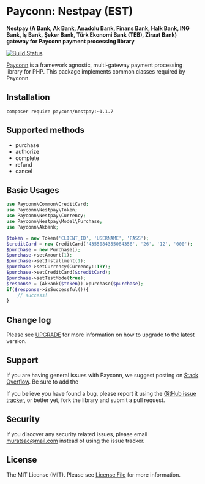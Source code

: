 # Payconn: Nestpay (EST)

**Nestpay (A Bank, Ak Bank, Anadolu Bank, Finans Bank, Halk Bank, ING Bank, İş Bank, Şeker Bank, Türk Ekonomi Bank (TEB), Ziraat Bank) gateway for Payconn payment processing library**

[![Build Status](https://travis-ci.com/payconn/nestpay.svg?branch=master)](https://travis-ci.com/payconn/nestpay)

[Payconn](https://github.com/payconn/common) is a framework agnostic, multi-gateway payment
processing library for PHP. This package implements common classes required by Payconn.

## Installation

    composer require payconn/nestpay:~1.1.7

## Supported methods
* purchase
* authorize
* complete
* refund
* cancel

## Basic Usages

```php
use Payconn\Common\CreditCard;
use Payconn\Nestpay\Token;
use Payconn\Nestpay\Currency;
use Payconn\Nestpay\Model\Purchase;
use Payconn\Akbank;

$token = new Token('CLIENT_ID', 'USERNAME', 'PASS');
$creditCard = new CreditCard('4355084355084358', '26', '12', '000');
$purchase = new Purchase();
$purchase->setAmount(1);
$purchase->setInstallment(1);
$purchase->setCurrency(Currency::TRY);
$purchase->setCreditCard($creditCard);
$purchase->setTestMode(true);
$response = (AkBank($token))->purchase($purchase);
if($response->isSuccessful()){
    // success!
}
```

## Change log

Please see [UPGRADE](UPGRADE.md) for more information on how to upgrade to the latest version.

## Support

If you are having general issues with Payconn, we suggest posting on
[Stack Overflow](http://stackoverflow.com/). Be sure to add the

If you believe you have found a bug, please report it using the [GitHub issue tracker](https://github.com/payconn/nestpay/issues),
or better yet, fork the library and submit a pull request.


## Security

If you discover any security related issues, please email muratsac@mail.com instead of using the issue tracker.


## License

The MIT License (MIT). Please see [License File](LICENSE.md) for more information.
